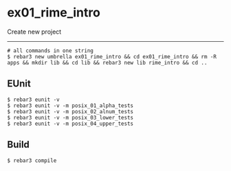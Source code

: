 ex01_rime_intro
=====

Create new project

----	
	
	# all commands in one string
	$ rebar3 new umbrella ex01_rime_intro && cd ex01_rime_intro && rm -R apps && mkdir lib && cd lib && rebar3 new lib rime_intro && cd ..
	
EUnit
-----
	$ rebar3 eunit -v
	$ rebar3 eunit -v -m posix_01_alpha_tests
	$ rebar3 eunit -v -m posix_02_alnum_tests
	$ rebar3 eunit -v -m posix_03_lower_tests
	$ rebar3 eunit -v -m posix_04_upper_tests

	

Build
-----
	$ rebar3 compile	